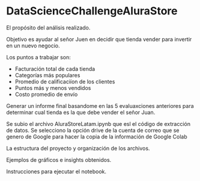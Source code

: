 # DataScienceChallengeAluraStore

El propósito del análisis realizado.

Objetivo es ayudar al señor Juen en decidir que tienda vender para invertir en un nuevo negocio.

  Los puntos a trabajar son:

* Facturación total de cada tienda
* Categorías más populares
* Promedio de calificaciíon de los clientes
* Puntos más y menos vendidos
* Costo promedio de envío

Generar un informe final basandome en las 5 evaluaxciones anteriores para determinar cual tienda es la que debe vender el señor Juan.

Se subio el archivo AluraStoreLatam.ipynb que esl el código de extracción de datos.
Se selecciono la opción drive de la cuenta de correo que se genero de Google para hacer la copia de la información de Google Colab


La estructura del proyecto y organización de los archivos.

Ejemplos de gráficos e insights obtenidos.

Instrucciones para ejecutar el notebook.

